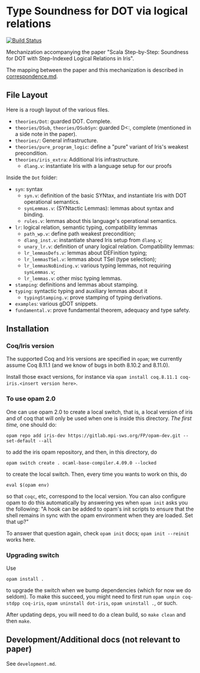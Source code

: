 # Type Soundness for DOT via logical relations 

[![Build Status](https://travis-ci.org/Blaisorblade/dot-iris.svg?branch=master)](https://travis-ci.org/Blaisorblade/dot-iris)

Mechanization accompanying the paper "Scala Step-by-Step: Soundness for
DOT with Step-Indexed Logical Relations in Iris".

The mapping between the paper and this mechanization is described in
[correspondence.md](correspondence.md).

## File Layout

Here is a rough layout of the various files.

* `theories/Dot`: guarded DOT. Complete.
* `theories/DSub`, `theories/DSubSyn`: guarded D<:, complete (mentioned in a
  side note in the paper).
* `theories/`: General infrastructure.
* `theories/pure_program_logic`: define a "pure" variant of Iris's weakest
  precondition.
* `theories/iris_extra`: Additional Iris infrastructure.
  - `dlang.v`: instantiate Iris with a language setup for our proofs

Inside the `Dot` folder:
* `syn`: syntax
  - `syn.v`: definition of the basic SYNtax, and instantiate Iris with DOT
    operational semantics.
  - `synLemmas.v`: (SYNtactic Lemmas): lemmas about syntax and binding.
  - `rules.v`: lemmas about this language's operational semantics.
* `lr`: logical relation, semantic typing, compatibility lemmas
  - `path_wp.v`: define path weakest precondition;
  - `dlang_inst.v`: instantiate shared Iris setup from `dlang.v`;
  - `unary_lr.v`: definition of unary logical relation.
  Compatibility lemmas:
  - `lr_lemmasDefs.v`: lemmas about DEFinition typing;
  - `lr_lemmasTSel.v`: lemmas about TSel (type selection);
  - `lr_lemmasNoBinding.v`: various typing lemmas, not requiring `synLemmas.v`;
  - `lr_lemmas.v`: other misc typing lemmas.
* `stamping`: definitions and lemmas about stamping.
* `typing`: syntactic typing and auxiliary lemmas about it
  - `typingStamping.v`: prove stamping of typing derivations.
* `examples`: various gDOT snippets.
* `fundamental.v`: prove fundamental theorem, adequacy and type safety.

## Installation
### Coq/Iris version

The supported Coq and Iris versions are specified in `opam`; we currently assume
Coq 8.11.1 (and we know of bugs in both 8.10.2 and 8.11.0).

Install those exact versions, for instance via
`opam install coq.8.11.1 coq-iris.<insert version here>`.

### To use opam 2.0

One can use opam 2.0 to create a local switch, that is, a local version of iris
and of coq that will only be used when one is inside this directory. _The first
time,_ one should do:

```shell
opam repo add iris-dev https://gitlab.mpi-sws.org/FP/opam-dev.git --set-default --all
```

to add the iris opam repository, and then, in this directory, do

```shell
opam switch create . ocaml-base-compiler.4.09.0 --locked
```

to create the local switch. Then, every time you wants to work on this, do

```shell
eval $(opam env)
```

so that `coqc`, etc, correspond to the local version. You can also configure
opam to do this automatically by answering yes when `opam init` asks you the
following:
"A hook can be added to opam's init scripts to ensure that the shell remains in sync with the opam environment when they are loaded. Set that up?"

To answer that question again, check `opam init` docs; `opam init --reinit`
works here.

### Upgrading switch

Use

```
opam install .
```

to upgrade the switch when we bump dependencies (which for now we do seldom).
To make this succeed, you might need to first run `opam unpin coq-stdpp
coq-iris`, `opam uninstall dot-iris`, `opam uninstall .`, or such.

After updating deps, you will need to do a clean build, so `make clean` and then
`make`.

## Development/Additional docs (not relevant to paper)

See `development.md`.
